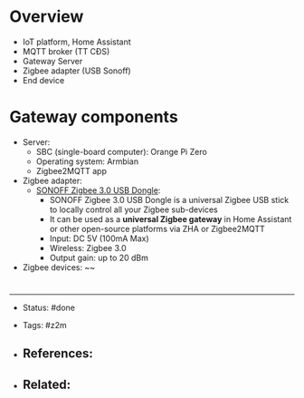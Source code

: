 # Overview
- IoT platform, Home Assistant
- MQTT broker (TT CĐS)
- Gateway Server
- Zigbee adapter (USB Sonoff)
- End device


# Gateway components
- Server:
	- SBC (single-board computer): Orange Pi Zero
	- Operating system: Armbian
	- Zigbee2MQTT app
- Zigbee adapter:
	- [SONOFF Zigbee 3.0 USB Dongle](https://sonoff.tech/product/diy-smart-switch/sonoff-dongle-plus/):
		- SONOFF Zigbee 3.0 USB Dongle is a universal Zigbee USB stick to locally control all your Zigbee sub-devices
		- It can be used as a **universal Zigbee gateway** in Home Assistant or other open-source platforms via ZHA or Zigbee2MQTT
		- Input: DC 5V (100mA Max)
		- Wireless: Zigbee 3.0
		- Output gain: up to 20 dBm
- Zigbee devices: ~~


# 

---
- Status: #done 

- Tags: #z2m

- References:
	- 

- Related:
	- 
